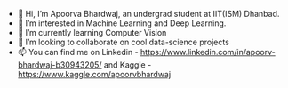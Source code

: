 - 👋 Hi, I’m Apoorva Bhardwaj, an undergrad student at IIT(ISM) Dhanbad.
- 👀 I’m interested in Machine Learning and Deep Learning.
- 🌱 I’m currently learning Computer Vision
- 💞️ I’m looking to collaborate on cool data-science projects
- 📫 You can find me on Linkedin - https://www.linkedin.com/in/apoorv-bhardwaj-b30943205/ and Kaggle - https://www.kaggle.com/apoorvbhardwaj

<!---
av192/av192 is a ✨ special ✨ repository because its `README.md` (this file) appears on your GitHub profile.
You can click the Preview link to take a look at your changes.
--->
